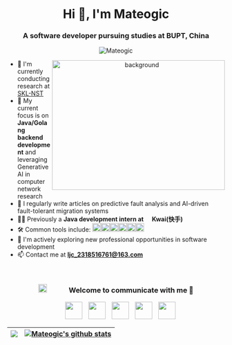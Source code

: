 <h1 align="center">Hi 👋, I'm <a>Mateogic</a></h1>
<h3 align="center">A software developer pursuing studies at BUPT, China</h3>

<p align="center"> <img src="https://komarev.com/ghpvc/?username=mateogic&label=Profile%20views&color=0e75b6&style=flat" alt="Mateogic" /> </p>

<a target="_blank" align="center">
  <img align="right" top="500" height="300" width="400" alt="background" src="https://lsky.mateogic.cn/i/2025/04/29/6810abc8301e4.jpg">
</a>

- 🔭 I'm currently conducting research at <a href="https://sklnst.bupt.edu.cn/" target="blank">SKL-NST </a>
- 🌱 My current focus is on **Java/Golang backend development** and leveraging Generative AI in computer network research
- 📝 I regularly write articles on predictive fault analysis and AI-driven fault-tolerant migration systems
- 👨‍💻 Previously a **Java development intern at <img src="https://mateogic.cn/PicGo/1746015380847-kwai.png" height="16" width="16">Kwai(快手)**
- 🛠 Common tools include: <img height="20" alt="nodejs" src="https://mateogic.cn/PicGo/1746015380847-docker.png"><img height="20" alt="nodejs" src="https://mateogic.cn/PicGo/1746015380847-springboot.png"><img height="20" alt="nodejs" src="https://mateogic.cn/PicGo/1746015380847-rocketmq.png"><img height="20" alt="nodejs" src="https://mateogic.cn/PicGo/1746015380847-mysql.png"><img height="20" alt="nodejs" src="https://mateogic.cn/PicGo/1746015380847-redis.png"><img height="20" alt="nodejs" src="https://mateogic.cn/PicGo/1746015380847-cursor.png">
- 🤝 I'm actively exploring new professional opportunities in software development
- 📫 Contact me at **ljc_2318516761@163.com**
<br>
<div align="center">
  <h3 align="center"> <img src="https://lsky.mateogic.cn/i/2025/04/29/6810abc83fc3c.gif" width="20" height="20" style="margin-right: 50px;">Welcome to communicate with me 🤗</h3>
</div>

<p align="center">
 <div align="center"  class="icons-social" style="margin-left: 10px;">
 		<!-- mysite -->
		<a style="margin-left: 10px;"  target="_blank" href="https://mateogic.cn"><img src="https://lsky.mateogic.cn/i/2025/04/29/6810abc621021.png" height="40" width="40"></a>
	 	<!-- bilibili -->
		<a style="margin-left: 10px;"  target="_blank" href="https://space.bilibili.com/189978997"><img src="https://lsky.mateogic.cn/i/2025/04/29/6810abc6325ee.png" height="40" width="40"></a>
 		<!-- github -->
		<a style="margin-left: 10px;" target="_blank" href="https://github.com/mateogic"><img src="https://lsky.mateogic.cn/i/2025/04/29/6810abc6593f4.png" height="40" width="40"></a>
 		<!-- leetcode -->
		<a style="margin-left: 10px;"  target="_blank" href="https://leetcode.cn/u/mateogic/"><img src="https://lsky.mateogic.cn/i/2025/04/29/6810abc745859.png" height="40" width="40"></a>
 		<!-- linkdin -->
		<a style="margin-left: 10px;"  target="_blank" href="https://www.linkedin.com/in/mateogic-ljc"><img src="https://lsky.mateogic.cn/i/2025/04/29/6810abc75d5c9.png" height="40" width="40"></a>
      </div>
</p>

| <a href="https://github.com/anuraghazra/github-readme-stats"><img align="center" src="https://github-readme-stats.vercel.app/api/top-langs/?username=mateogic&layout=compact&theme=buefy&hide_border=true" /></a> | <a href="https://github.com/anuraghazra/github-readme-stats"><img align="center" src="https://github-readme-stats.vercel.app/api?username=mateogic&show_icons=true&include_all_commits=true&theme=buefy&hide_border=true" alt="Mateogic's github stats" /></a> |
| ------------------------------------------------------------------------------------------------------------------------------------------------------------------------------------------------------------------------- | ---------------------------------------------------------------------------------------------------------------------------------------------------------------------------------------------------------------------------------------------------------------------- |
